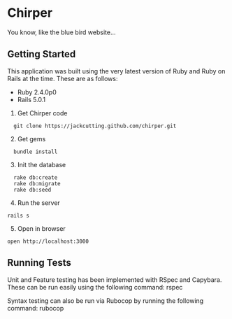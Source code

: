 # Chirper
You know, like the blue bird website...

## Getting Started

This application was built using the very latest version of Ruby and Ruby on Rails at the time. These are as follows: 

* Ruby 2.4.0p0
* Rails 5.0.1

1. Get Chirper code

  ```
    git clone https://jackcutting.github.com/chirper.git
  ```

2. Get gems

  ```
    bundle install
  ```

3. Init the database

  ```
    rake db:create
    rake db:migrate
    rake db:seed
  ```

4. Run the server

  ```
  rails s
  ```

5. Open in browser

  ```
  open http://localhost:3000
  ```

## Running Tests

Unit and Feature testing has been implemented with RSpec and Capybara. These can be run easily using the following command: 
        rspec

Syntax testing can also be run via Rubocop by running the following command:
        rubocop